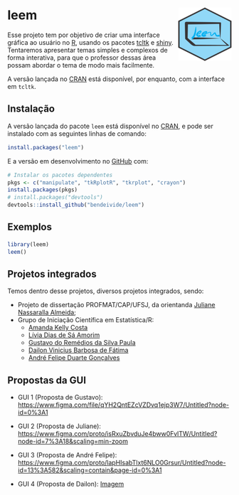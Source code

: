
<!-- README.md is generated from README.Rmd. Please edit that file -->

# leem <img src="man/figures/logo.png" align="right" alt="" width="120" />

Esse projeto tem por objetivo de criar uma interface gráfica ao usuário
no [R](http://r-project.org/), usando os pacotes
[tcltk](http://r-project.org/) e [shiny](https://shiny.rstudio.com/).
Tentaremos apresentar temas simples e complexos de forma interativa,
para que o professor dessas área possam abordar o tema de modo mais
facilmente.

A versão lançada no [CRAN](https://CRAN.R-project.org) está disponível,
por enquanto, com a interface em `tcltk`.

## Instalação

A versão lançada do pacote `leem` está disponível no
[CRAN](https://CRAN.R-project.org), e pode ser instalado com as
seguintes linhas de comando:

``` r
install.packages("leem")
```

E a versão em desenvolvimento no [GitHub](https://github.com/) com:

``` r
# Instalar os pacotes dependentes
pkgs <- c("manipulate", "tkRplotR", "tkrplot", "crayon")
install.packages(pkgs)
# install.packages("devtools")
devtools::install_github("bendeivide/leem")
```

## Exemplos

``` r
library(leem)
leem()
```

## Projetos integrados

Temos dentro desse projetos, diversos projetos integrados, sendo:

-   Projeto de dissertação PROFMAT/CAP/UFSJ, da orientanda [Juliane
    Nassaralla Almeida](http://lattes.cnpq.br/5176118169651142);
-   Grupo de Iniciação Científica em Estatística/R:
    -   [Amanda Kelly
        Costa](https://www.linkedin.com/in/amandakellycosta/)
    -   [Lívia Dias de Sá
        Amorim](https://www.linkedin.com/in/líviasdias/)
    -   [Gustavo do Remédios da Silva
        Paula](https://www.linkedin.com/in/gustavo-dos-remédios-da-silva-paula-995a04181)
    -   [Dailon Vinicius Barbosa de
        Fátima](linkedin.com/in/dailon-vinicius-6502a9207)
    -   [André Felipe Duarte
        Gonçalves](https://www.linkedin.com/in/andrefdg/)

## Propostas da GUI

-   GUI 1 (Proposta de Gustavo):
    <https://www.figma.com/file/qYH2QntEZcVZDvq1ejp3W7/Untitled?node-id=0%3A1>

-   GUI 2 (Proposta de Juliane):
    <https://www.figma.com/proto/isRxuZbvduJe4bww0FvlTW/Untitled?node-id=7%3A18&scaling=min-zoom>

-   GUI 3 (Proposta de André Felipe):
    <https://www.figma.com/proto/lapHIsabTlxt6NLO0Grsur/Untitled?node-id=13%3A582&scaling=contain&page-id=0%3A1>

-   GUI 4 (Proposta de Dailon): [Imagem](images/gui-dailon.jpeg)

